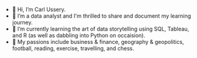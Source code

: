 - 👋 Hi, I’m Carl Ussery.
- 👀 I’m a data analyst and I'm thrilled to share and document my learning journey.
- 🌱 I’m currently learning the art of data storytelling using SQL, Tableau, and R (as well as dabbling into Python on occaision).
- 📘 My passions include business & finance, geography & geopolitics, football, reading, exercise, travelling, and chess.




<!---
carlussery/carlussery is a ✨ special ✨ repository because its `README.md` (this file) appears on your GitHub profile.
You can click the Preview link to take a look at your changes.
--->
